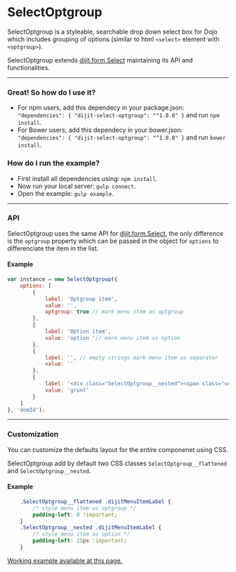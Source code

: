 ﻿# SelectOptgroup

SelectOptgroup is a styleable, searchable drop down select box for Dojo which includes grouping of options (similar to html `<select>` element with `<optgroup>`).

SelectOptgroup extends [dijit.form.Select](http://dojotoolkit.org/reference-guide/1.10/dijit/form/Select.html) maintaining its API and functionalities.


---

### Great! So how do I use it?
- For npm users, add this dependecy in your package.json: `"dependencies": { "dijit-select-optgroup": "^1.0.0" }` and run `npm install`.
- For Bower users, add this dependecy in your bower.json: `"dependencies": { "dijit-select-optgroup": "^1.0.0" }` and run `bower install`.

### How do I run the example?
- First install all dependencies using: `npm install`.
- Now run your local server: `gulp connect`.
- Open the example: `gulp example`.

---
### API
SelectOptgroup uses the same API for [dijit.form.Select](http://dojotoolkit.org/api/?qs=1.10/dijit/form/Select), the only difference is the `optgroup` property which can be passed in the object for `options` to differenciate the item in the list.


#### Example

```javascript
var instance = new SelectOptgroup({
    options: [
        {
            label: 'Optgroup item',
            value: '',
            optgroup: true // mark menu item as optgroup
        },
        {
            label: 'Option item',
            value: 'option '// mark menu item as option
        },
        {
            label: '', // empty strings mark menu item as separator
            value: ''
        },
        {
            label: '<div class="SelectOptgroup__nested"><span class="select__icon">Icon Text</span></div>', // html allowed in menu item
            value: 'grunt'
        }
    ]
}, 'domId');
```
---

### Customization
You can customize the defaults layout for the entire componenet using CSS.

SelectOptgroup add by default two CSS classes `SelectOptgroup__flattened` and `SelectOptgroup__nested`.

#### Example

```css
    .SelectOptgroup__flattened .dijitMenuItemLabel {
        /* style menu item as optgroup */
        padding-left: 0 !important;
    }
    .SelectOptgroup__nested .dijitMenuItemLabel {
        /* style menu item as option */
        padding-left: 25px !important;
    }
```

 [Working example available at this page.](example.html)
